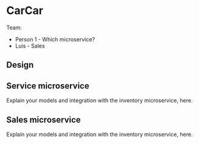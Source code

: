 # CarCar

Team:

* Person 1 - Which microservice?
* Luis - Sales

## Design

## Service microservice

Explain your models and integration with the inventory
microservice, here.

## Sales microservice

Explain your models and integration with the inventory
microservice, here.
